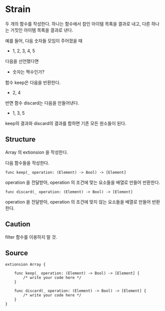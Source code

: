 # Strain

두 개의 함수를 작성한다. 하나는 함수에서 참인 아이템 목록을 결과로 내고, 다른 하나는 거짓인 아이템 목록을 결과로 낸다.

예를 들어, 다음 숫자들 모임이 주어졌을 때

- 1, 2, 3, 4, 5

다음을 선언했다면

- 숫자는 짝수인가?

함수 keep은 다음을 반환한다.

- 2, 4

반면 함수 discard는 다음을 만들어낸다.

- 1, 3, 5

keep의 결과와 discard의 결과를 합하면 기존 모든 원소들이 된다.

## Structure

Array 의 extionsion 을 작성한다.

다음 함수들을 작성한다.

    func keep(_ operation: (Element) -> Bool) -> [Element]

operation 을 전달받아, operation 의 조건에 맞는 요소들을 배열로 만들어 반환한다.

    func discard(_ operation: (Element) -> Bool) -> [Element]

operation 을 전달받아, operation 의 조건에 맞지 않는 요소들을 배열로 만들어 반환한다.

## Caution

filter 함수를 이용하지 말 것.

## Source

    extionsion Array {

        func keep(_ operation: (Element) -> Bool) -> [Element] {
            /* write your code here */
        }

        func discard(_ operation: (Element) -> Bool) -> [Element] {
            /* write your code here */
        }
    }
